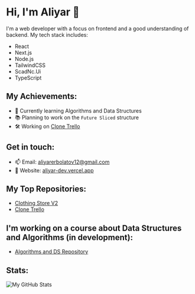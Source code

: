 # Hi, I'm Aliyar 👋

I'm a web developer with a focus on frontend and a good understanding of backend. My tech stack includes:
- React
- Next.js
- Node.js
- TailwindCSS
- ScadNc.Ui
- TypeScript

## My Achievements:
- 🌱 Currently learning Algorithms and Data Structures
- 📚 Planning to work on the `Future Sliced` structure
- 🛠️ Working on [Clone Trello](https://github.com/aliyarerbolatov12-maker/clone-trello)

## Get in touch:
- 📫 Email: [aliyarerbolatov12@gmail.com](mailto:aliyarerbolatov12@gmail.com)
- 🔗 Website: [aliyar-dev.vercel.app](https://aliyar-dev.vercel.app/)

## My Top Repositories:
- [Clothing Store V2](https://github.com/aliyarerbolatov12-maker/clothing-store-v2)
- [Clone Trello](https://github.com/aliyarerbolatov12-maker/clone-trello)

## I'm working on a course about Data Structures and Algorithms (in development):
- [Algorithms and DS Repository](https://github.com/aliyarerbolatov12-maker/algorithms-and-ds)

## Stats:
![My GitHub Stats](https://github-readme-stats.vercel.app/api?username=aliyarerbolatov12-maker&show_icons=true&count_private=true&hide=prs&theme=radical)
